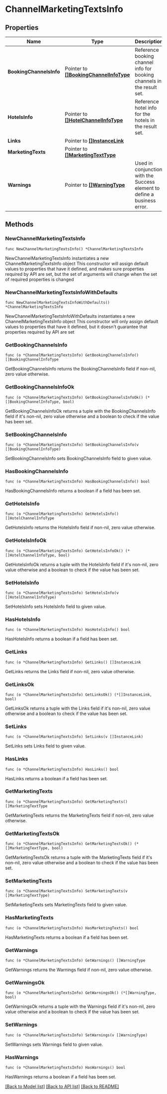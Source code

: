 # ChannelMarketingTextsInfo

## Properties

Name | Type | Description | Notes
------------ | ------------- | ------------- | -------------
**BookingChannelsInfo** | Pointer to [**[]BookingChannelInfoType**](BookingChannelInfoType.md) | Reference booking channel info for booking channels in the result set. | [optional] 
**HotelsInfo** | Pointer to [**[]HotelChannelInfoType**](HotelChannelInfoType.md) | Reference hotel info for the hotels in the result set. | [optional] 
**Links** | Pointer to [**[]InstanceLink**](InstanceLink.md) |  | [optional] 
**MarketingTexts** | Pointer to [**[]MarketingTextType**](MarketingTextType.md) |  | [optional] 
**Warnings** | Pointer to [**[]WarningType**](WarningType.md) | Used in conjunction with the Success element to define a business error. | [optional] 

## Methods

### NewChannelMarketingTextsInfo

`func NewChannelMarketingTextsInfo() *ChannelMarketingTextsInfo`

NewChannelMarketingTextsInfo instantiates a new ChannelMarketingTextsInfo object
This constructor will assign default values to properties that have it defined,
and makes sure properties required by API are set, but the set of arguments
will change when the set of required properties is changed

### NewChannelMarketingTextsInfoWithDefaults

`func NewChannelMarketingTextsInfoWithDefaults() *ChannelMarketingTextsInfo`

NewChannelMarketingTextsInfoWithDefaults instantiates a new ChannelMarketingTextsInfo object
This constructor will only assign default values to properties that have it defined,
but it doesn't guarantee that properties required by API are set

### GetBookingChannelsInfo

`func (o *ChannelMarketingTextsInfo) GetBookingChannelsInfo() []BookingChannelInfoType`

GetBookingChannelsInfo returns the BookingChannelsInfo field if non-nil, zero value otherwise.

### GetBookingChannelsInfoOk

`func (o *ChannelMarketingTextsInfo) GetBookingChannelsInfoOk() (*[]BookingChannelInfoType, bool)`

GetBookingChannelsInfoOk returns a tuple with the BookingChannelsInfo field if it's non-nil, zero value otherwise
and a boolean to check if the value has been set.

### SetBookingChannelsInfo

`func (o *ChannelMarketingTextsInfo) SetBookingChannelsInfo(v []BookingChannelInfoType)`

SetBookingChannelsInfo sets BookingChannelsInfo field to given value.

### HasBookingChannelsInfo

`func (o *ChannelMarketingTextsInfo) HasBookingChannelsInfo() bool`

HasBookingChannelsInfo returns a boolean if a field has been set.

### GetHotelsInfo

`func (o *ChannelMarketingTextsInfo) GetHotelsInfo() []HotelChannelInfoType`

GetHotelsInfo returns the HotelsInfo field if non-nil, zero value otherwise.

### GetHotelsInfoOk

`func (o *ChannelMarketingTextsInfo) GetHotelsInfoOk() (*[]HotelChannelInfoType, bool)`

GetHotelsInfoOk returns a tuple with the HotelsInfo field if it's non-nil, zero value otherwise
and a boolean to check if the value has been set.

### SetHotelsInfo

`func (o *ChannelMarketingTextsInfo) SetHotelsInfo(v []HotelChannelInfoType)`

SetHotelsInfo sets HotelsInfo field to given value.

### HasHotelsInfo

`func (o *ChannelMarketingTextsInfo) HasHotelsInfo() bool`

HasHotelsInfo returns a boolean if a field has been set.

### GetLinks

`func (o *ChannelMarketingTextsInfo) GetLinks() []InstanceLink`

GetLinks returns the Links field if non-nil, zero value otherwise.

### GetLinksOk

`func (o *ChannelMarketingTextsInfo) GetLinksOk() (*[]InstanceLink, bool)`

GetLinksOk returns a tuple with the Links field if it's non-nil, zero value otherwise
and a boolean to check if the value has been set.

### SetLinks

`func (o *ChannelMarketingTextsInfo) SetLinks(v []InstanceLink)`

SetLinks sets Links field to given value.

### HasLinks

`func (o *ChannelMarketingTextsInfo) HasLinks() bool`

HasLinks returns a boolean if a field has been set.

### GetMarketingTexts

`func (o *ChannelMarketingTextsInfo) GetMarketingTexts() []MarketingTextType`

GetMarketingTexts returns the MarketingTexts field if non-nil, zero value otherwise.

### GetMarketingTextsOk

`func (o *ChannelMarketingTextsInfo) GetMarketingTextsOk() (*[]MarketingTextType, bool)`

GetMarketingTextsOk returns a tuple with the MarketingTexts field if it's non-nil, zero value otherwise
and a boolean to check if the value has been set.

### SetMarketingTexts

`func (o *ChannelMarketingTextsInfo) SetMarketingTexts(v []MarketingTextType)`

SetMarketingTexts sets MarketingTexts field to given value.

### HasMarketingTexts

`func (o *ChannelMarketingTextsInfo) HasMarketingTexts() bool`

HasMarketingTexts returns a boolean if a field has been set.

### GetWarnings

`func (o *ChannelMarketingTextsInfo) GetWarnings() []WarningType`

GetWarnings returns the Warnings field if non-nil, zero value otherwise.

### GetWarningsOk

`func (o *ChannelMarketingTextsInfo) GetWarningsOk() (*[]WarningType, bool)`

GetWarningsOk returns a tuple with the Warnings field if it's non-nil, zero value otherwise
and a boolean to check if the value has been set.

### SetWarnings

`func (o *ChannelMarketingTextsInfo) SetWarnings(v []WarningType)`

SetWarnings sets Warnings field to given value.

### HasWarnings

`func (o *ChannelMarketingTextsInfo) HasWarnings() bool`

HasWarnings returns a boolean if a field has been set.


[[Back to Model list]](../README.md#documentation-for-models) [[Back to API list]](../README.md#documentation-for-api-endpoints) [[Back to README]](../README.md)


